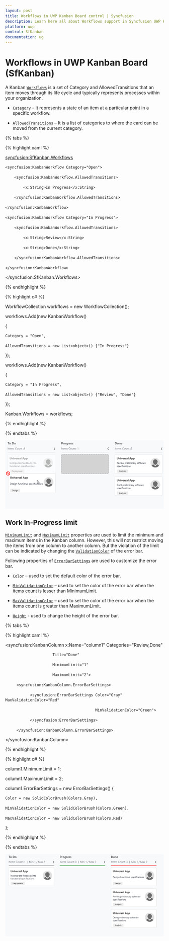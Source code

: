 ```yaml
---
layout: post
title: Workflows in UWP Kanban Board control | Syncfusion
description: Learn here all about Workflows support in Syncfusion UWP Kanban Board (SfKanban) control and more.
platform: uwp
control: SfKanban
documentation: ug
---
```


# Workflows in UWP Kanban Board (SfKanban)

A Kanban [`Workflows`](https://help.syncfusion.com/cr/uwp/Syncfusion.UI.Xaml.Kanban.SfKanban.html#Syncfusion_UI_Xaml_Kanban_SfKanban_Workflows) is a set of Category and AllowedTransitions that an item moves through its life cycle and typically represents processes within your organization.

* [`Category`](https://help.syncfusion.com/cr/uwp/Syncfusion.UI.Xaml.Kanban.KanbanWorkflow.html#Syncfusion_UI_Xaml_Kanban_KanbanWorkflow_Category) – It represents a state of an item at a particular point in a specific workflow.

* [`AllowedTransitions`](https://help.syncfusion.com/cr/uwp/Syncfusion.UI.Xaml.Kanban.KanbanWorkflow.html#Syncfusion_UI_Xaml_Kanban_KanbanWorkflow_AllowedTransitions) – It is a list of categories to where the card can be moved from the current category.

{% tabs %}

{% highlight xaml %}

<syncfusion:SfKanban.Workflows>

    <syncfusion:KanbanWorkflow Category="Open">

        <syncfusion:KanbanWorkflow.AllowedTransitions>

            <x:String>In Progress</x:String>

        </syncfusion:KanbanWorkflow.AllowedTransitions>

    </syncfusion:KanbanWorkflow>

    <syncfusion:KanbanWorkflow Category="In Progress">

        <syncfusion:KanbanWorkflow.AllowedTransitions>

            <x:String>Review</x:String>

            <x:String>Done</x:String>

        </syncfusion:KanbanWorkflow.AllowedTransitions>

    </syncfusion:KanbanWorkflow>

</syncfusion:SfKanban.Workflows>

{% endhighlight %}

{% highlight c# %}

WorkflowCollection workflows = new WorkflowCollection();

workflows.Add(new KanbanWorkflow()

{

    Category = "Open",

    AllowedTransitions = new List<object>() {"In Progress"}

});

workflows.Add(new KanbanWorkflow()

{

    Category = "In Progress",

    AllowedTransitions = new List<object>() {"Review", "Done"}

});

Kanban.Workflows = workflows;

{% endhighlight %}

{% endtabs %}

![Workflows in UWP SfKanban](SfKanban_images/workflow.png)


## Work In-Progress limit

[`MinimumLimit`](https://help.syncfusion.com/cr/uwp/Syncfusion.UI.Xaml.Kanban.KanbanColumn.html#Syncfusion_UI_Xaml_Kanban_KanbanColumn_MinimumLimit) and [`MaximumLimit`](https://help.syncfusion.com/cr/uwp/Syncfusion.UI.Xaml.Kanban.KanbanColumn.html#Syncfusion_UI_Xaml_Kanban_KanbanColumn_MaximumLimit) properties are used to limit the minimum and maximum items in the Kanban column. However, this will not restrict moving the items from one column to another column. But the violation of the limit can be indicated by changing the [`ValidationColor`](https://help.syncfusion.com/cr/uwp/Syncfusion.UI.Xaml.Kanban.KanbanColumn.html#Syncfusion_UI_Xaml_Kanban_KanbanColumn_ValidationColor) of the error bar.

Following properties of [`ErrorBarSettings`](https://help.syncfusion.com/cr/uwp/Syncfusion.UI.Xaml.Kanban.KanbanColumn.html#Syncfusion_UI_Xaml_Kanban_KanbanColumn_ErrorBarSettings) are used to customize the error bar.

* [`Color`](https://help.syncfusion.com/cr/uwp/Syncfusion.UI.Xaml.Kanban.ErrorBarSettings.html#Syncfusion_UI_Xaml_Kanban_ErrorBarSettings_Color) – used to set the default color of the error bar.

* [`MinValidationColor`](https://help.syncfusion.com/cr/uwp/Syncfusion.UI.Xaml.Kanban.ErrorBarSettings.html#Syncfusion_UI_Xaml_Kanban_ErrorBarSettings_MinValidationColor) – used to set the color of the error bar when the items count is lesser than MinimumLimit.

* [`MaxValidationColor`](https://help.syncfusion.com/cr/uwp/Syncfusion.UI.Xaml.Kanban.ErrorBarSettings.html#Syncfusion_UI_Xaml_Kanban_ErrorBarSettings_MaxValidationColor) – used to set the color of the error bar when the items count is greater than MaximumLimit.

* [`Height`](https://help.syncfusion.com/cr/uwp/Syncfusion.UI.Xaml.Kanban.ErrorBarSettings.html#Syncfusion_UI_Xaml_Kanban_ErrorBarSettings_Height) - used to change the height of the error bar. 

{% tabs %}

{% highlight xaml %}

<syncfusion:KanbanColumn x:Name="column1" Categories="Review,Done"
 
                         Title="Done"
 
                         MinimumLimit="1"
 
                         MaximumLimit="2">

	     <syncfusion:KanbanColumn.ErrorBarSettings>

			   <syncfusion:ErrorBarSettings Color="Gray" MaxValidationColor="Red"

                                            MinValidationColor="Green">

			   </syncfusion:ErrorBarSettings>

         </syncfusion:KanbanColumn.ErrorBarSettings>

</syncfusion:KanbanColumn>

{% endhighlight %}

{% highlight c# %}

column1.MinimumLimit = 1;

column1.MaximumLimit = 2;

column1.ErrorBarSettings = new ErrorBarSettings()
{

    Color = new SolidColorBrush(Colors.Gray),

    MinValidationColor = new SolidColorBrush(Colors.Green),

    MaxValidationColor = new SolidColorBrush(Colors.Red)

};

{% endhighlight %}

{% endtabs %}

![Work in progess limit in UWP SfKanban](SfKanban_images/wiplimit.png)
